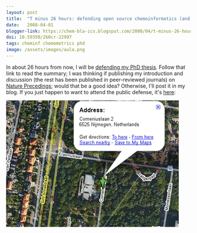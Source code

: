 ```yaml
---
layout: post
title:  "T minus 26 hours: defending open source chemoinformatics (and more)"
date:   2008-04-01
blogger-link: https://chem-bla-ics.blogspot.com/2008/04/t-minus-26-hours-defending-open-source.html
doi: 10.59350/2b0cr-22997
tags: cheminf chemometrics phd
image: /assets/images/aula.png
---
```


In about 26 hours from now, I will be [defending my PhD thesis](http://chem-bla-ics.blogspot.com/2008/03/todo-april-2nd-defend-my-phd-work.html).
Follow that link to read the summary; I was thinking if publishing my introduction and discussion (the rest has been published in peer-reviewed
journals) on [Nature Precedings](http://precedings.nature.com/); would that be a good idea? Otherwise, I'll post it in my blog. If you just
happen to want to attend the public defense, it's
[here](http://maps.google.com/maps?f=q&hl=en&geocode=&q=Comeniuslaan+2,+6525+Nijmegen,+Nijmegen+(Gelderland),+Netherlands&sll=37.0625,-95.677068&sspn=28.114729,75.234375&ie=UTF8&ll=51.820699,5.857548&spn=0.002673,0.009184&t=h&z=17&iwloc=addr):

![](/assets/images/aula.png)
